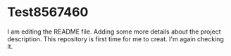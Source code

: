 # Test8567460
I am editing the README file. Adding some more details about the project
 description.
This repository is first time for me to creat.
I'm again checking it.
